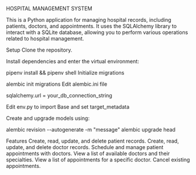 HOSPITAL MANAGEMENT SYSTEM

This is a Python application for managing hospital records, including patients, doctors, and appointments. It uses the SQLAlchemy library to interact with a SQLite database, allowing you to perform various operations related to hospital management.

Setup
Clone the repository.

Install dependencies and enter the virtual environment:

pipenv install && pipenv shell
Initialize migrations

alembic init migrations
Edit alembic.ini file

sqlalchemy.url = your_db_connection_string

Edit env.py to import Base and set target_metadata

Create and upgrade models using:

alembic revision --autogenerate -m "message"
alembic upgrade head

Features
Create, read, update, and delete patient records.
Create, read, update, and delete doctor records.
Schedule and manage patient appointments with doctors.
View a list of available doctors and their specialties.
View a list of appointments for a specific doctor.
Cancel existing appointments.

